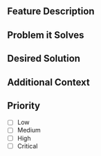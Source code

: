## Feature Description

<!-- Clearly and concisely describe the feature or enhancement you'd like to see. -->


## Problem it Solves

<!-- What problem does this feature solve? Why is it important or helpful? -->

## Desired Solution

<!-- Describe what you want to happen. How should the feature work or look? -->


## Additional Context

<!-- Add any other details, context, or related issues here. -->

## Priority

- [ ] Low  
- [ ] Medium  
- [ ] High  
- [ ] Critical
